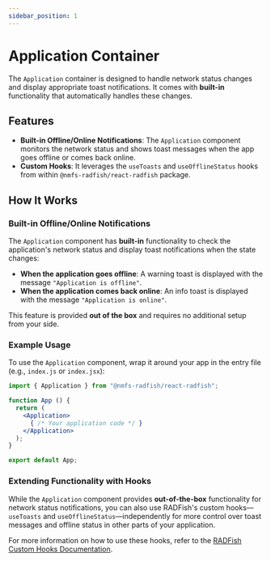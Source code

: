 ```yaml
---
sidebar_position: 1
---
```


# Application Container

The `Application` container is designed to handle network status changes and display appropriate toast notifications. It comes with **built-in** functionality that automatically handles these changes.

## Features

- **Built-in Offline/Online Notifications**: The `Application` component monitors the network status and shows toast messages when the app goes offline or comes back online.
- **Custom Hooks**: It leverages the `useToasts` and `useOfflineStatus` hooks from within `@nmfs-radfish/react-radfish` package.

## How It Works

### Built-in Offline/Online Notifications

The `Application` component has **built-in** functionality to check the application's network status and display toast notifications when the state changes:

- **When the application goes offline**: A warning toast is displayed with the message `"Application is offline"`.
- **When the application comes back online**: An info toast is displayed with the message `"Application is online"`.

This feature is provided **out of the box** and requires no additional setup from your side.

### Example Usage

To use the `Application` component, wrap it around your app in the entry file (e.g., `index.js` or `index.jsx`):

```jsx
import { Application } from "@nmfs-radfish/react-radfish";

function App () {
  return (
    <Application>
      { /* Your application code */ }
    </Application>
  );
}

export default App;
```

### Extending Functionality with Hooks

While the `Application` component provides **out-of-the-box** functionality for network status notifications, you can also use RADFish's custom hooks—`useToasts` and `useOfflineStatus`—independently for more control over toast messages and offline status in other parts of your application.

For more information on how to use these hooks, refer to the [RADFish Custom Hooks Documentation](link-to-hooks-documentation).
